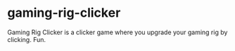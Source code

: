  # gaming-rig-clicker

 Gaming Rig Clicker is a clicker game where you upgrade your gaming rig by clicking.  Fun.